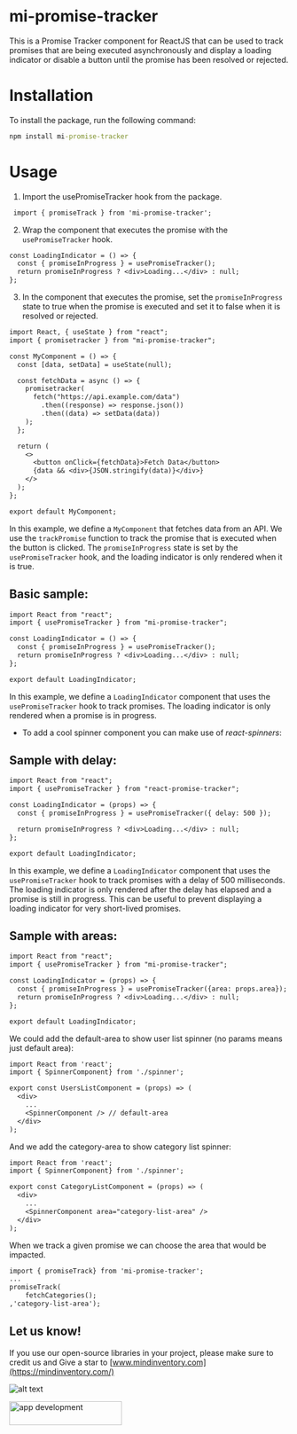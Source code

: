 # mi-promise-tracker

This is a Promise Tracker component for ReactJS that can be used to track promises that are being executed asynchronously and display a loading indicator or disable a button until the promise has been resolved or rejected.

# Installation

To install the package, run the following command:

```cmd
npm install mi-promise-tracker
```

# Usage

1. Import the usePromiseTracker hook from the package.

```diff
 import { promiseTrack } from 'mi-promise-tracker';
```

2. Wrap the component that executes the promise with the ```usePromiseTracker``` hook.

```diff
const LoadingIndicator = () => {
  const { promiseInProgress } = usePromiseTracker();
  return promiseInProgress ? <div>Loading...</div> : null;
};

```

3. In the component that executes the promise, set the ```promiseInProgress``` state to true when the promise is executed and set it to false when it is resolved or rejected.

```diff
import React, { useState } from "react";
import { promisetracker } from "mi-promise-tracker";

const MyComponent = () => {
  const [data, setData] = useState(null);

  const fetchData = async () => {
    promisetracker(
      fetch("https://api.example.com/data")
        .then((response) => response.json())
        .then((data) => setData(data))
    );
  };

  return (
    <>
      <button onClick={fetchData}>Fetch Data</button>
      {data && <div>{JSON.stringify(data)}</div>}
    </>
  );
};

export default MyComponent;

```

In this example, we define a ```MyComponent``` that fetches data from an API. We use the ```trackPromise``` function to track the promise that is executed when the button is clicked. The ```promiseInProgress``` state is set by the ```usePromiseTracker``` hook, and the loading indicator is only rendered when it is true.

## Basic sample:

```diff
import React from "react";
import { usePromiseTracker } from "mi-promise-tracker";

const LoadingIndicator = () => {
  const { promiseInProgress } = usePromiseTracker();
  return promiseInProgress ? <div>Loading...</div> : null;
};

export default LoadingIndicator;
```

In this example, we define a ```LoadingIndicator``` component that uses the ```usePromiseTracker``` hook to track promises. The loading indicator is only rendered when a promise is in progress.

- To add a cool spinner component you can make use of _react-spinners_:

## Sample with delay:

```diff
import React from "react";
import { usePromiseTracker } from "react-promise-tracker";

const LoadingIndicator = (props) => {
  const { promiseInProgress } = usePromiseTracker({ delay: 500 });

  return promiseInProgress ? <div>Loading...</div> : null;
};

export default LoadingIndicator;
```

In this example, we define a ```LoadingIndicator``` component that uses the ```usePromiseTracker``` hook to track promises with a delay of 500 milliseconds. The loading indicator is only rendered after the delay has elapsed and a promise is still in progress. This can be useful to prevent displaying a loading indicator for very short-lived promises.

## Sample with areas:

```diff
import React from "react";
import { usePromiseTracker } from "mi-promise-tracker";

const LoadingIndicator = (props) => {
  const { promiseInProgress } = usePromiseTracker({area: props.area});
  return promiseInProgress ? <div>Loading...</div> : null;
};

export default LoadingIndicator;
```

We could add the default-area to show user list spinner (no params means just default area):

```diff
import React from 'react';
import { SpinnerComponent} from './spinner';

export const UsersListComponent = (props) => (
  <div>
    ...
    <SpinnerComponent /> // default-area
  </div>
);
```

And we add the category-area to show category list spinner:

```diff
import React from 'react';
import { SpinnerComponent} from './spinner';

export const CategoryListComponent = (props) => (
  <div>
    ...
    <SpinnerComponent area="category-list-area" />
  </div>
);
```

When we track a given promise we can choose the area that would be impacted.

```diff
import { promiseTrack} from 'mi-promise-tracker';
...
promiseTrack(
    fetchCategories();
,'category-list-area');
```

## Let us know!
If you use our open-source libraries in your project, please make sure to credit us and Give a star to [www.mindinventory.com](https://mindinventory.com/)


![alt text](https://git.mindinventory.com/uploads/-/system/appearance/header_logo/1/mi-logo.png)

<a href="https://www.mindinventory.com/contact-us.php?utm_source=gthb&utm_medium=repo&utm_campaign=mi-promise-tracker" target="__blank">
<img src="https://github.com/Sammindinventory/MindInventory/raw/main/hirebutton.png" width="203" height="43"  alt="app development">
</a>
